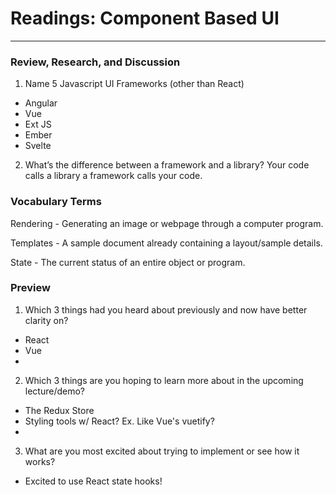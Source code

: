 # Readings: Component Based UI
-------------------------------------------------

### Review, Research, and Discussion

1. Name 5 Javascript UI Frameworks (other than React)
  - Angular
  - Vue
  - Ext JS
  - Ember
  - Svelte

2. What’s the difference between a framework and a library?
  Your code calls a library a framework calls your code.


### Vocabulary Terms

Rendering - Generating an image or webpage through a computer program.

Templates - A sample document already containing a layout/sample details.

State - The current status of an entire object or program.

### Preview

1. Which 3 things had you heard about previously and now have better clarity on?
  - React
  - Vue
  - 
2. Which 3 things are you hoping to learn more about in the upcoming lecture/demo?
  - The Redux Store
  - Styling tools w/ React? Ex. Like Vue's vuetify?
  - 
3. What are you most excited about trying to implement or see how it works?
  - Excited to use React state hooks!
